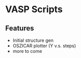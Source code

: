 # VASP Scripts
## Features
- Initial structure gen
- OSZICAR plotter (Y v.s. steps)
- more to come

